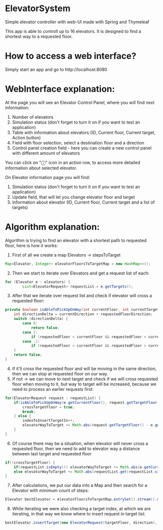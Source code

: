 # ElevatorSystem
Simple elevator controller with web-UI made with Spring and Thymeleaf

This app is able to controll up to 16 elevators. It is designed to find a shortest way to a requested floor.

# How to access a web interface?
Simply start an app and go to http://localhost:8080

# WebInterface explanation:
At the page you will see an Elevator Control Panel, where you will find next information:

1. Number of elevators
2. Simulation status (don't forget to turn it on if you want to test an application)
3. Table with information about elevators (ID, Current floor, Current target, Action button)
4. Field with floor selection, select a destination floor and a direction
5. Control panel creation field - here you can create a new control panel with different amount of elevators

You can click on "ⓘ" icon in an action row, to access more detailed information about selected elevator.

On Elevator information page you will find:

1. Simulation status (don't forget to turn it on if you want to test an application)
2. Update field, that will let you change elevator floor and target
3. Information about elevator (ID, Current floor, Current target and a list of targets)

# Algorithm explanation:
Algorithm is trying to find an elevator with a shortest path to requested floor, here is how it works:

1. First of all we create a map Elevators -> stepsToTarget
```java
Map<Elevator, Integer> elevatorFloorsToTargetMap = new HashMap<>();
```

2. Then we start to iterate over Elevators and get a request list of each:
```java
for (Elevator e : elevators) {
        List<ElevatorRequest> requestList = e.getTargets();
```

3. After that we iterate over request list and check if elevator will cross a requested floor:
```java
private boolean isAbleToPickUpOnWay(int currentFloor, int currentTargetFloor, int currentDirection, int requestedFloor, int requestedFloorDirection) {
    int directionDelta = currentDirection + requestedFloorDirection;
    switch (directionDelta) {
        case 0:
            return false;
        case 2:
            if (requestedFloor > currentFloor && requestedFloor < currentTargetFloor) return true;
        case -2:
            if (requestedFloor < currentFloor && requestedFloor > currentTargetFloor) return true;
    }
    return false;
}
```

4. If it'll cross the requested floor and will be moving in the same direction, then we can stop at requested floor on our way.
5. If not -> we can move to next target and check if we will cross requested floor when moving to it, but way to target will be increased, because we need to process an earlier requests first:

```java
for(ElevatorRequest request : requestList) {
    if(isAbleToPickUpOnWay(e.getCurrentFloor(), request.getTargetFloor(), request.getDirection(), targetFloor, direction)) {
        crossTargetFloor = true;
        break;
    } else {
        indexToInsertTargetIn++;
        elevatorWayToTarget += Math.abs(request.getTargetFloor() - e.getCurrentFloor());
    }
}
```
6. Of course there may be a situation, when elevator will never cross a requested floor, then we need to add to elevator
way a distance between last target and requested floor
```java
if(!crossTargetFloor) {
    if(requestList.isEmpty()) elevatorWayToTarget += Math.abs(e.getCurrentFloor() - targetFloor);
    else elevatorWayToTarget += Math.abs(requestList.get(requestList.size() - 1).getTargetFloor() - targetFloor);
}
```

7. After calculations, we put our data into a Map and then search for a Elevator with minimum count of steps:
```java
Elevator bestElevator = elevatorFloorsToTargetMap.entrySet().stream().min(Map.Entry.comparingByValue()).get().getKey();
```

8. While iterating we were also checking a target index, at which we are iterating, in that way we know where to insert request in target list:
```java
bestElevator.insertTarget(new ElevatorRequest(targetFloor, direction), indexToInsertTargetIn);
```